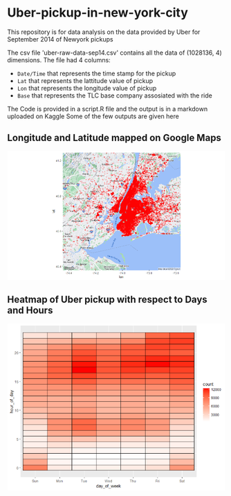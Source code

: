 # Uber-pickup-in-new-york-city
This repository is for data analysis on the data provided by Uber for September 2014 of Newyork pickups

The csv file 'uber-raw-data-sep14.csv' contains all the data of (1028136, 4) dimensions.
The file had 4 columns:
- `Date/Time` that represents the time stamp for the pickup
- `Lat` that represents the lattitude value of pickup
- `Lon` that represents the longitude value of pickup
- `Base` that represents the TLC base company assosiated with the ride

The Code is provided in a script.R file and the output is in a markdown uploaded on Kaggle 
Some of the few outputs are given here 
## Longitude and Latitude mapped on Google Maps 
![Google Maps](https://github.com/GoSleepBelall/Uber-pickup-in-new-york-city/blob/73e0aec908c139b76298af5b951d89afd5510882/images/google%20maps.png)

## Heatmap of Uber pickup with respect to Days and Hours
![Heatmap](https://github.com/GoSleepBelall/Uber-pickup-in-new-york-city/blob/73e0aec908c139b76298af5b951d89afd5510882/images/heatmap.png)

